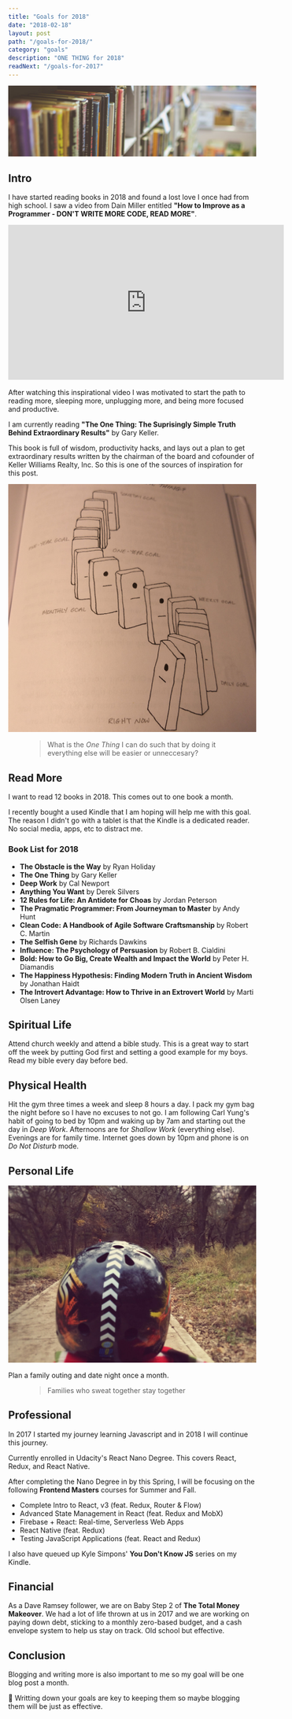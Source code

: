 ```yaml
---
title: "Goals for 2018"
date: "2018-02-18"
layout: post
path: "/goals-for-2018/"
category: "goals"
description: "ONE THING for 2018"
readNext: "/goals-for-2017"
---
```


![books](./books.jpg)

## Intro

I have started reading books in 2018 and found a lost love I once had from high school. I saw a video from Dain Miller entitled **"How to Improve as a Programmer - DON'T WRITE MORE CODE, READ MORE"**.

<section>
  <iframe class="lost-center" width="560" height="315" src="https://www.youtube-nocookie.com/embed/moTlZBY66Ng?rel=0&amp;showinfo=0" frameborder="0" allow="autoplay; encrypted-media" allowfullscreen></iframe>
</section>

After watching this inspirational video I was motivated to start the path to reading more, sleeping more, unplugging more, and being more focused and productive.

I am currently reading **"The One Thing: The Suprisingly Simple Truth Behind Extraordinary Results"** by Gary Keller.

This book is full of wisdom, productivity hacks, and lays out a plan to get extraordinary results written by the chairman of the board and cofounder of Keller Williams Realty, Inc. So this is one of the sources of inspiration for this post.

![dominos](./dominos.jpg)

<figure>
<blockquote>
  <p>What is the <em>One Thing</em> I can do such that by doing it everything else will be easier or unneccesary?</p>
</blockquote>
</figure>

## Read More

I want to read 12 books in 2018. This comes out to one book a month.

I recently bought a used Kindle that I am hoping will help me with this goal. The reason I didn't go with a tablet is that the Kindle is a dedicated reader. No social media, apps, etc to distract me.

### Book List for 2018

* **The Obstacle is the Way** by Ryan Holiday
* **The One Thing** by Gary Keller
* **Deep Work** by Cal Newport
* **Anything You Want** by Derek Silvers
* **12 Rules for Life: An Antidote for Choas** by Jordan Peterson
* **The Pragmatic Programmer: From Journeyman to Master** by Andy Hunt
* **Clean Code: A Handbook of Agile Software Craftsmanship** by Robert C. Martin
* **The Selfish Gene** by Richards Dawkins
* **Influence: The Psychology of Persuasion** by Robert B. Cialdini
* **Bold: How to Go Big, Create Wealth and Impact the World** by Peter H. Diamandis
* **The Happiness Hypothesis: Finding Modern Truth in Ancient Wisdom** by Jonathan Haidt
* **The Introvert Advantage: How to Thrive in an Extrovert World** by Marti Olsen Laney

## Spiritual Life

Attend church weekly and attend a bible study. This is a great way to start off the week by putting God first and setting a good example for my boys. Read my bible every day before bed.

## Physical Health

Hit the gym three times a week and sleep 8 hours a day. I pack my gym bag the night before so I have no excuses to not go. I am following Carl Yung's habit of going to bed by 10pm and waking up by 7am and starting out the day in _Deep Work_. Afternoons are for _Shallow Work_ (everything else). Evenings are for family time. Internet goes down by 10pm and phone is on _Do Not Disturb_ mode.

## Personal Life

![trails](./trails.jpg)

Plan a family outing and date night once a month.

<figure>
<blockquote>
  <p> Families who sweat together stay together</p>
</blockquote>
</figure>

## Professional

In 2017 I started my journey learning Javascript and in 2018 I will continue this journey.

Currently enrolled in Udacity's React Nano Degree. This covers React, Redux, and React Native.

After completing the Nano Degree in by this Spring, I will be focusing on the following **Frontend Masters** courses for Summer and Fall.

* Complete Intro to React, v3 (feat. Redux, Router & Flow)
* Advanced State Management in React (feat. Redux and MobX)
* Firebase + React: Real-time, Serverless Web Apps
* React Native (feat. Redux)
* Testing JavaScript Applications (feat. React and Redux)

I also have queued up Kyle Simpons' **You Don't Know JS** series on my Kindle.

## Financial

As a Dave Ramsey follower, we are on Baby Step 2 of **The Total Money Makeover**. We had a lot of life thrown at us in 2017 and we are working on paying down debt, sticking to a monthly zero-based budget, and a cash envelope system to help us stay on track. Old school but effective.

## Conclusion

Blogging and writing more is also important to me so my goal will be one blog post a month.

🤔 Writting down your goals are key to keeping them so maybe blogging them will be just as effective.
